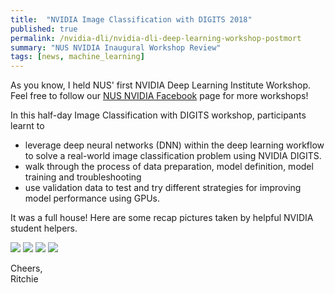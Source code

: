 ```yaml
---
title:  "NVIDIA Image Classification with DIGITS 2018"
published: true
permalink: /nvidia-dli/nvidia-dli-deep-learning-workshop-postmort
summary: "NUS NVIDIA Inaugural Workshop Review"
tags: [news, machine_learning]
---
```


As you know, I held NUS' first NVIDIA Deep Learning Institute Workshop. Feel free to follow our [NUS NVIDIA Facebook](https://www.facebook.com/nus.nvidia/) page for more workshops!

In this half-day Image Classification with DIGITS workshop, participants learnt to
- leverage deep neural networks (DNN) within the deep learning workflow to solve a real-world image classification problem using NVIDIA DIGITS.
- walk through the process of data preparation, model definition, model training and troubleshooting
- use validation data to test and try different strategies for improving model performance using GPUs.

It was a full house! Here are some recap pictures taken by helpful NVIDIA student helpers. 

![](https://scontent.fsin1-1.fna.fbcdn.net/v/t1.0-9/32231597_162974757706334_5166329560932810752_n.jpg?_nc_cat=0&oh=ea89df34f632aa41ec9ad897bbbdae97&oe=5B527F1E)
![](https://scontent.fsin1-1.fna.fbcdn.net/v/t1.0-9/32247367_162974781039665_6963445797153144832_n.jpg?_nc_cat=0&oh=b8acb791a77a5ac96b62432351f22082&oe=5B53A182)
![](https://scontent.fsin1-1.fna.fbcdn.net/v/t1.0-9/32423168_162974784372998_2065337970352717824_n.jpg?_nc_cat=0&oh=10a6bb63f6fb277ed6c0a170fd9fb8f6&oe=5B8A156E)
![](https://scontent.fsin1-1.fna.fbcdn.net/v/t1.0-9/32314142_162974774372999_3268960829449437184_n.jpg?_nc_cat=0&oh=06b88ab3640784e328a295b5eefe0f05&oe=5B840736)

Cheers,
<br />Ritchie